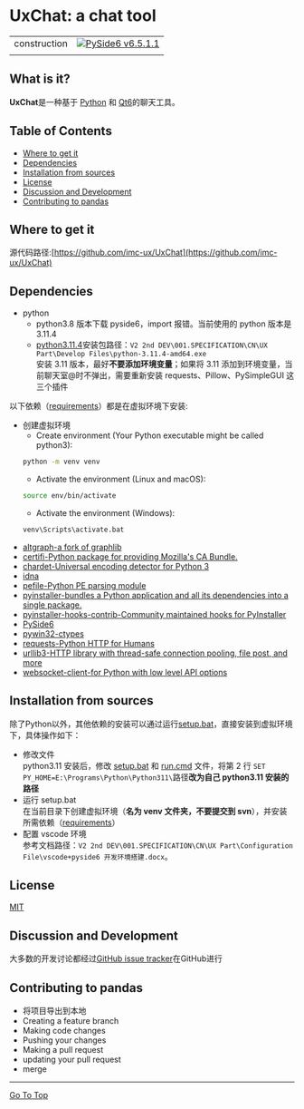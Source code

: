 # UxChat: a chat tool
|||
| --- | --- |
|construction|[![PySide6 v6.5.1.1](https://img.shields.io/badge/PySide6-v6.5.1.1-00DC82.svg)](https://doc.qt.io/qtforpython-6/index.html)|
|||
## What is it?
**UxChat**是一种基于 [Python](https://www.python.org/) 和 [Qt6](https://doc.qt.io/qtforpython-6/quickstart.html#quick-start)的聊天工具。
## Table of Contents
- [Where to get it](#Where-to-get-it)
- [Dependencies](#Dependencies)
- [Installation from sources](#Installation-from-sources)
- [License](#License)
- [Discussion and Development](#Discussion-and-Development)
- [Contributing to pandas](#Contributing-to-pandas)
## Where to get it
源代码路径:[https://github.com/imc-ux/UxChat](https://github.com/imc-ux/UxChat)
## Dependencies
- python
  - python3.8 版本下载 pyside6，import 报错。当前使用的 python 版本是 3.11.4<br>
  - [python3.11.4](https://www.python.org/downloads/release/python-3114/)安装包路径：`V2 2nd DEV\001.SPECIFICATION\CN\UX Part\Develop Files\python-3.11.4-amd64.exe`<br>
安装 3.11 版本，最好**不要添加环境变量**；如果将 3.11 添加到环境变量，当前聊天室@时不弹出，需要重新安装 requests、Pillow、PySimpleGUI 这三个插件<br>
  
以下依赖（[requirements](https://github.com/imc-ux/UxChat/blob/main/requirements.txt)）都是在虚拟环境下安装:

- 创建虚拟环境
  - Create environment (Your Python executable might be called python3):<br>
  ```sh
  python -m venv venv
  ```
  - Activate the environment (Linux and macOS):
  ```sh
  source env/bin/activate
  ```
  - Activate the environment (Windows):
  ```sh
  venv\Scripts\activate.bat
  ```
- [altgraph-a fork of graphlib](https://pypi.org/project/altgraph/)
- [certifi-Python package for providing Mozilla's CA Bundle.](https://pypi.org/project/certifi/)
- [chardet-Universal encoding detector for Python 3](https://pypi.org/project/chardet/)
- [idna](https://pypi.org/project/idna/)
- [pefile-Python PE parsing module](https://pypi.org/project/pefile/)
- [pyinstaller-bundles a Python application and all its dependencies into a single package.](https://pyinstaller.org/en/stable/)
- [pyinstaller-hooks-contrib-Community maintained hooks for PyInstaller](https://pypi.org/project/pyinstaller-hooks-contrib/)
- [PySide6](https://pypi.org/project/PySide6/)
- [pywin32-ctypes](https://pypi.org/project/pywin32-ctypes/)
- [requests-Python HTTP for Humans](https://pypi.org/project/requests/)
- [urllib3-HTTP library with thread-safe connection pooling, file post, and more](https://pypi.org/project/urllib3/)
- [websocket-client-for Python with low level API options](https://pypi.org/project/websocket-client/)
## Installation from sources
除了Python以外，其他依赖的安装可以通过运行[setup.bat](https://github.com/imc-ux/UxChat/blob/main/setup.bat)，直接安装到虚拟环境下，具体操作如下：<br>
- 修改文件<br>
  python3.11 安装后，修改 [setup.bat](https://github.com/imc-ux/UxChat/blob/main/setup.bat) 和 [run.cmd](https://github.com/imc-ux/UxChat/blob/main/run.cmd) 文件，将第 2 行 `SET PY_HOME=E:\Programs\Python\Python311\`路径**改为自己 python3.11 安装的路径**<br>
- 运行 setup.bat<br>
  在当前目录下创建虚拟环境（**名为 venv 文件夹，不要提交到 svn**），并安装所需依赖（[requirements](https://github.com/imc-ux/UxChat/blob/main/requirements.txt)）<br>
- 配置 vscode 环境<br>
  参考文档路径：`V2 2nd DEV\001.SPECIFICATION\CN\UX Part\Configuration File\vscode+pyside6 开发环境搭建.docx`。
## License
[MIT](https://github.com/imc-ux/UxChat/blob/main/LICENSE)
## Discussion and Development
大多数的开发讨论都经过[GitHub issue tracker](https://github.com/imc-ux/UxChat/issues)在GitHub进行
## Contributing to pandas
- 将项目导出到本地
- Creating a feature branch
- Making code changes
- Pushing your changes
- Making a pull request
- updating your pull request
- merge
<hr/>

[Go To Top](#Table-of-Contents)
